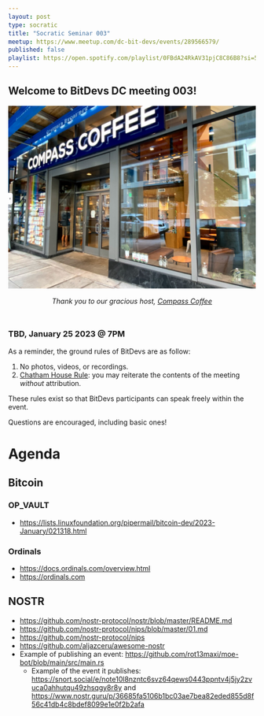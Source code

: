 ```yaml
---
layout: post
type: socratic
title: "Socratic Seminar 003"
meetup: https://www.meetup.com/dc-bit-devs/events/289566579/
published: false
playlist: https://open.spotify.com/playlist/0FBdA24RkAV31pjC8C86B8?si=52481d7b10b74975
---
```


## Welcome to BitDevs DC meeting 003!

![compass](img/002-compass.png)


<div style="text-align: center; margin-bottom: 3rem;">
<i>Thank you to our gracious host, <a href="https://www.compasscoffee.com/products/bitcoin-blend?variant=39564113477728">Compass
Coffee</a></i>
</div>


### TBD, January 25 2023 @ 7PM

As a reminder, the ground rules of BitDevs are as follow:

1. No photos, videos, or recordings.
2. [Chatham House Rule](https://en.wikipedia.org/wiki/Chatham_House_Rule): you may
   reiterate the contents of the meeting *without* attribution.


These rules exist so that BitDevs participants can speak freely
within the event.

Questions are encouraged, including basic ones!

# Agenda

## Bitcoin
### OP_VAULT
  - https://lists.linuxfoundation.org/pipermail/bitcoin-dev/2023-January/021318.html

### Ordinals 
  - https://docs.ordinals.com/overview.html
  - https://ordinals.com


## NOSTR
  - https://github.com/nostr-protocol/nostr/blob/master/README.md
  - https://github.com/nostr-protocol/nips/blob/master/01.md
  - https://github.com/nostr-protocol/nips
  - https://github.com/aljazceru/awesome-nostr
  - Example of publishing an event: https://github.com/rot13maxi/moe-bot/blob/main/src/main.rs 
    - Example of the event it publishes: https://snort.social/e/note10l8nzntc6svz64qews0443ppntv4j5jy2zvuca0ahhutqu49zhsqgy8r8y and https://www.nostr.guru/p/36685fa5106b1bc03ae7bea82eded855d8f56c41db4c8bdef8099e1e0f2b2afa